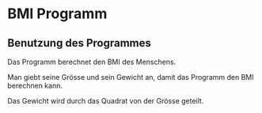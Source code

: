 # BMI Programm 

## Benutzung des Programmes 
Das Programm berechnet den BMI des Menschens.

Man giebt seine Grösse und sein Gewicht an, damit das Programm den BMI berechnen kann.

Das Gewicht wird durch das Quadrat von der Grösse geteilt.  
